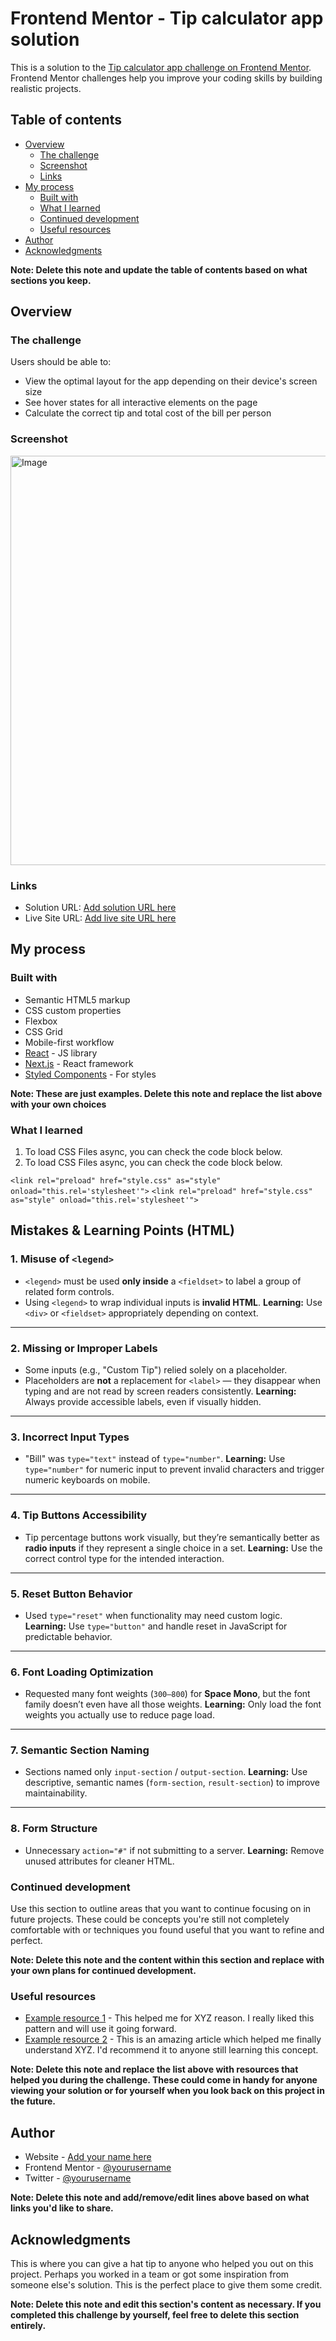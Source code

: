 # Frontend Mentor - Tip calculator app solution

This is a solution to the [Tip calculator app challenge on Frontend Mentor](https://www.frontendmentor.io/challenges/tip-calculator-app-ugJNGbJUX). Frontend Mentor challenges help you improve your coding skills by building realistic projects.

## Table of contents

- [Overview](#overview)
  - [The challenge](#the-challenge)
  - [Screenshot](#screenshot)
  - [Links](#links)
- [My process](#my-process)
  - [Built with](#built-with)
  - [What I learned](#what-i-learned)
  - [Continued development](#continued-development)
  - [Useful resources](#useful-resources)
- [Author](#author)
- [Acknowledgments](#acknowledgments)

**Note: Delete this note and update the table of contents based on what sections you keep.**

## Overview

### The challenge

Users should be able to:

- View the optimal layout for the app depending on their device's screen size
- See hover states for all interactive elements on the page
- Calculate the correct tip and total cost of the bill per person

### Screenshot

<img width="1319" height="655" alt="Image" src="https://github.com/user-attachments/assets/ed52a213-2d20-4c57-99b6-3308906081dd" />


### Links

- Solution URL: [Add solution URL here](https://your-solution-url.com)
- Live Site URL: [Add live site URL here](https://your-live-site-url.com)

## My process

### Built with

- Semantic HTML5 markup
- CSS custom properties
- Flexbox
- CSS Grid
- Mobile-first workflow
- [React](https://reactjs.org/) - JS library
- [Next.js](https://nextjs.org/) - React framework
- [Styled Components](https://styled-components.com/) - For styles

**Note: These are just examples. Delete this note and replace the list above with your own choices**

### What I learned
1. To load CSS Files async, you can check the code block below.
1. To load CSS Files async, you can check the code block below.

`<link rel="preload" href="style.css" as="style" onload="this.rel='stylesheet'">`
`<link rel="preload" href="style.css" as="style" onload="this.rel='stylesheet'">`

## Mistakes & Learning Points (HTML)

### **1. Misuse of `<legend>`**

* `<legend>` must be used **only inside** a `<fieldset>` to label a group of related form controls.
* Using `<legend>` to wrap individual inputs is **invalid HTML**.
  **Learning:** Use `<div>` or `<fieldset>` appropriately depending on context.

---

### **2. Missing or Improper Labels**

* Some inputs (e.g., "Custom Tip") relied solely on a placeholder.
* Placeholders are **not** a replacement for `<label>` — they disappear when typing and are not read by screen readers consistently.
  **Learning:** Always provide accessible labels, even if visually hidden.

---

### **3. Incorrect Input Types**

* "Bill" was `type="text"` instead of `type="number"`.
  **Learning:** Use `type="number"` for numeric input to prevent invalid characters and trigger numeric keyboards on mobile.

---

### **4. Tip Buttons Accessibility**

* Tip percentage buttons work visually, but they’re semantically better as **radio inputs** if they represent a single choice in a set.
  **Learning:** Use the correct control type for the intended interaction.

---

### **5. Reset Button Behavior**

* Used `type="reset"` when functionality may need custom logic.
  **Learning:** Use `type="button"` and handle reset in JavaScript for predictable behavior.

---

### **6. Font Loading Optimization**

* Requested many font weights (`300–800`) for **Space Mono**, but the font family doesn’t even have all those weights.
  **Learning:** Only load the font weights you actually use to reduce page load.

---

### **7. Semantic Section Naming**

* Sections named only `input-section` / `output-section`.
  **Learning:** Use descriptive, semantic names (`form-section`, `result-section`) to improve maintainability.

---

### **8. Form Structure**

* Unnecessary `action="#"` if not submitting to a server.
  **Learning:** Remove unused attributes for cleaner HTML.


### Continued development

Use this section to outline areas that you want to continue focusing on in future projects. These could be concepts you're still not completely comfortable with or techniques you found useful that you want to refine and perfect.

**Note: Delete this note and the content within this section and replace with your own plans for continued development.**

### Useful resources

- [Example resource 1](https://www.example.com) - This helped me for XYZ reason. I really liked this pattern and will use it going forward.
- [Example resource 2](https://www.example.com) - This is an amazing article which helped me finally understand XYZ. I'd recommend it to anyone still learning this concept.

**Note: Delete this note and replace the list above with resources that helped you during the challenge. These could come in handy for anyone viewing your solution or for yourself when you look back on this project in the future.**

## Author

- Website - [Add your name here](https://www.your-site.com)
- Frontend Mentor - [@yourusername](https://www.frontendmentor.io/profile/yourusername)
- Twitter - [@yourusername](https://www.twitter.com/yourusername)

**Note: Delete this note and add/remove/edit lines above based on what links you'd like to share.**

## Acknowledgments

This is where you can give a hat tip to anyone who helped you out on this project. Perhaps you worked in a team or got some inspiration from someone else's solution. This is the perfect place to give them some credit.

**Note: Delete this note and edit this section's content as necessary. If you completed this challenge by yourself, feel free to delete this section entirely.**
